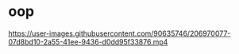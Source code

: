 # oop



https://user-images.githubusercontent.com/90635746/206970077-07d8bd10-2a55-41ee-9436-d0dd95f33876.mp4

